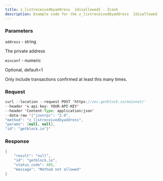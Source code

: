 ```yaml
---
title: z_listreceivedbyaddress  {disallowed} - Zcash
description: Example code for the z_listreceivedbyaddress  {disallowed} json-rpc method. Сomplete guide on how to use z_listreceivedbyaddress  {disallowed} json-rpc in GetBlock.io Web3 documentation.
---
```


### Parameters


`address` - string

The private address

`minconf` - numeric

Optional, default=1

Only include transactions confirmed at least this many times.

### Request

``` java
curl --location --request POST 'https://zec.getblock.io/mainnet/' 
--header 'x-api-key: YOUR-API-KEY' 
--header 'Content-Type: application/json' 
--data-raw '{"jsonrpc": "2.0",
"method": "z_listreceivedbyaddress",
"params": [null, null],
"id": "getblock.io"}'
```

###  Response

``` java
{
    "result": "null",
    "id": "getblock.io",
    "status_code": 405,
    "message": "Method not allowed"
}
```

